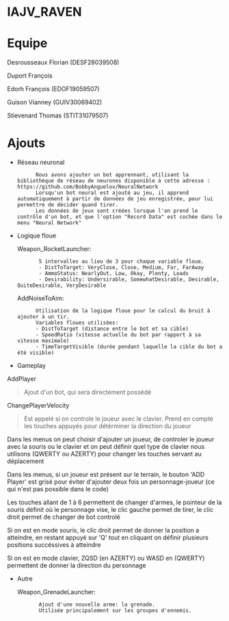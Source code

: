 # IAJV_RAVEN

# Equipe
Desrousseaux Florian (DESF28039508)

Duport François 

Edorh François (EDOF19059507)

Guison Vianney (GUIV30069402)

Stievenard Thomas (STIT31079507)

# Ajouts

- Réseau neuronal

            Nous avons ajouter un bot apprennant, utilisant la bibliothèque de réseau de neurones disponible à cette adresse : https://github.com/BobbyAnguelov/NeuralNetwork  
            Lorsqu'un bot neural est ajouté au jeu, il apprend automatiquement à partir de données de jeu enregistrée, pour lui permettre de décider quand tirer.  
            Les données de jeux sont créées lorsque l'on prend le contrôle d'un bot, et que l'option "Record Data" est cochée dans le menu "Neural Network"

- Logique floue

  Weapon_RocketLauncher:
  
			 5 intervalles au lieu de 3 pour chaque variable floue.
  			 - DistToTarget: VeryClose, Close, Medium, Far, FarAway
			 - AmmoStatus: NearlyOut, Low, Okay, Plenty, Loads
			 - Desirability: Undersirable, SomewhatDesirable, Desirable, QuiteDesirable, VeryDesirable

  AddNoiseToAim:  
  
		    Utilisation de la logique floue pour le calcul du bruit à ajouter à un tir.
		    Variables floues utilisées:
		    - DistToTarget (distance entre le bot et sa cible)
		    - SpeedRatio (vitesse actuelle du bot par rapport à sa vitesse maximale)
		    - TimeTargetVisible (durée pendant laquelle la cible du bot a été visible)


- Gameplay

AddPlayer
>Ajout d'un bot, qui sera directement possédé

ChangePlayerVelocity
>Est appelé si on controle le joueur avec le clavier.
Prend en compte les touches appuyés pour détérminer la direction du joueur

Dans les menus on peut choisir d'ajouter un joueur, de controler le joueur avec la souris ou le clavier
et on peut définir quel type de clavier nous utilisons (QWERTY ou AZERTY) pour changer les touches servant au déplacement

Dans les menus, si un joueur est présent sur le terrain, le bouton 'ADD Player' est grisé pour éviter 
d'ajouter deux fois un personnage-joueur (ce qui n'est pas possible dans le code)

Les touches allant de 1 à 6 permettent de changer d'armes, le pointeur de la souris définit où le personnage vise,
le clic gauche permet de tirer, le clic droit permet de changer de bot controlé

Si on est en mode souris, le clic droit permet de donner la position a atteindre, en restant appuyé sur 'Q' tout en cliquant on
définir plusieurs positions succéssives à atteindre

Si on est en mode clavier, ZQSD (en AZERTY) ou WASD en (QWERTY) permettent de donner la direction du personnage 



- Autre

  Weapon_GrenadeLauncher:
  
			 Ajout d'une nouvelle arme: la grenade.
  			 Utilisée principalement sur les groupes d'ennemis.
  
